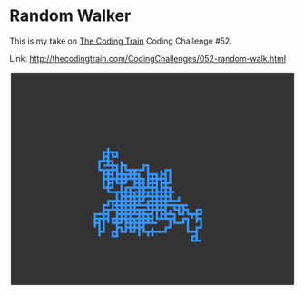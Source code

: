 # Random Walker

This is my take on [The Coding Train](http://thecodingtrain.com) Coding Challenge #52.

Link: http://thecodingtrain.com/CodingChallenges/052-random-walk.html

![Screenshot](screenshot.png)
